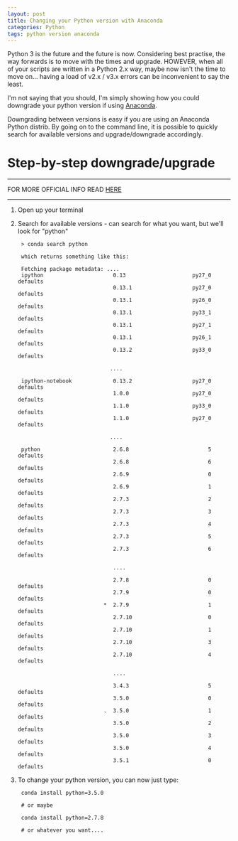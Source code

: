 ```yaml
---
layout: post
title: Changing your Python version with Anaconda
categories: Python			
tags: python version anaconda
---
```


Python 3 is the future and the future is now. Considering best practise, the way forwards is to move with the times and upgrade. HOWEVER, when all of your scripts are written in a Python 2.x way, maybe now isn't the time to move on... having a load of v2.x / v3.x errors can be inconvenient to say the least. 

I'm not saying that you should, I'm simply showing how you could downgrade your python version if using [Anaconda](https://www.continuum.io/downloads).

Downgrading between versions is easy if you are using an Anaconda Python distrib. By going on to the command line, it is possible to quickly search for available versions and upgrade/downgrade accordingly.

# Step-by-step downgrade/upgrade

**************************
FOR MORE OFFICIAL INFO READ [HERE](http://conda.pydata.org/docs/py2or3.html) 
**************************

1. Open up your terminal
2. Search for available versions - can search for what you want, but we'll look for "python"
	
		> conda search python

		which returns something like this:

		Fetching package metadata: ....
		ipython                      0.13                     py27_0  defaults        
		                             0.13.1                   py27_0  defaults        
		                             0.13.1                   py26_0  defaults        
		                             0.13.1                   py33_1  defaults        
		                             0.13.1                   py27_1  defaults        
		                             0.13.1                   py26_1  defaults        
		                             0.13.2                   py33_0  defaults             

		                            ....

		ipython-notebook             0.13.2                   py27_0  defaults        
		                             1.0.0                    py27_0  defaults        
		                             1.1.0                    py33_0  defaults        
		                             1.1.0                    py27_0  defaults        

		                            ....

		python                       2.6.8                         5  defaults        
		                             2.6.8                         6  defaults        
		                             2.6.9                         0  defaults        
		                             2.6.9                         1  defaults        
		                             2.7.3                         2  defaults        
		                             2.7.3                         3  defaults        
		                             2.7.3                         4  defaults        
		                             2.7.3                         5  defaults        
		                             2.7.3                         6  defaults        
	                                 
	                                 ....

		                             2.7.8                         0  defaults        
		                             2.7.9                         0  defaults        
		                          *  2.7.9                         1  defaults        
		                             2.7.10                        0  defaults        
		                             2.7.10                        1  defaults        
		                             2.7.10                        3  defaults        
		                             2.7.10                        4  defaults        
	                             	 
	                             	 ....
		                             
		                             3.4.3                         5  defaults        
		                             3.5.0                         0  defaults        
		                          .  3.5.0                         1  defaults        
		                             3.5.0                         2  defaults        
		                             3.5.0                         3  defaults        
		                             3.5.0                         4  defaults        
		                             3.5.1                         0  defaults        

3. To change your python version, you can now just type:
	
		conda install python=3.5.0

		# or maybe 

		conda install python=2.7.8

		# or whatever you want....

